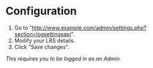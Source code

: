 # Configuration
1. Go to "http://www.example.com/admin/settings.php?section=logsettingxapi".
2. Modify your LRS details.
3. Click "Save changes".

*This requires you to be logged in as an Admin.*